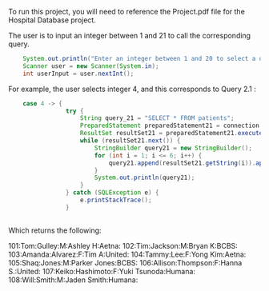 To run this project, you will need to reference
the Project.pdf file for the Hospital Database project.

The user is to input an integer between 1 and 21 to
call the corresponding query.

````java
    System.out.println("Enter an integer between 1 and 20 to select a query: ");
    Scanner user = new Scanner(System.in);
    int userInput = user.nextInt();
````
For example, the user selects integer 4, and this 
corresponds to Query 2.1 :

```java
    case 4 -> {
                try {
                    String query_21 = "SELECT * FROM patients";
                    PreparedStatement preparedStatement21 = connection.prepareStatement(query_21);
                    ResultSet resultSet21 = preparedStatement21.executeQuery();
                    while (resultSet21.next()) {
                        StringBuilder query21 = new StringBuilder();
                        for (int i = 1; i <= 6; i++) {
                            query21.append(resultSet21.getString(i)).append(":");
                        }
                        System.out.println(query21);
                    }
                } catch (SQLException e) {
                    e.printStackTrace();
                }
        
```    
Which returns the following: 

101:Tom:Gulley:M:Ashley H:Aetna:
102:Tim:Jackson:M:Bryan K:BCBS:
103:Amanda:Alvarez:F:Tim A:United:
104:Tammy:Lee:F:Yong Kim:Aetna:
105:Shaq:Jones:M:Parker Jones:BCBS:
106:Allison:Thompson:F:Hanna S.:United:
107:Keiko:Hashimoto:F:Yuki Tsunoda:Humana:
108:Will:Smith:M:Jaden Smith:Humana: